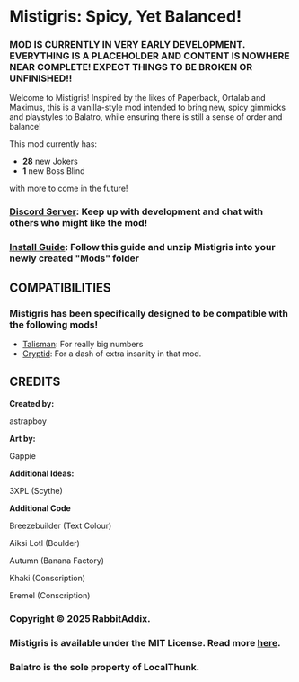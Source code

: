 # Mistigris: Spicy, Yet Balanced!

### MOD IS CURRENTLY IN VERY EARLY DEVELOPMENT. EVERYTHING IS A PLACEHOLDER AND CONTENT IS NOWHERE NEAR COMPLETE! EXPECT THINGS TO BE BROKEN OR UNFINISHED!!

Welcome to Mistigris! Inspired by the likes of Paperback, Ortalab and Maximus, this is a vanilla-style mod intended to bring new, spicy gimmicks and playstyles to Balatro, while ensuring there is still a sense of order and balance!

This mod currently has:
* **28** new Jokers
* **1** new Boss Blind

with more to come in the future!

### [Discord Server](<https://discord.gg/fjcBm5YmdN>): Keep up with development and chat with others who might like the mod!

### [Install Guide](<https://github.com/Steamodded/smods/wiki>): Follow this guide and unzip Mistigris into your newly created "Mods" folder

## COMPATIBILITIES

### Mistigris has been specifically designed to be compatible with the following mods!

* [Talisman](<https://github.com/MathIsFun0/Talisman>): For really big numbers
* [Cryptid](<https://github.com/MathIsFun0/Cryptid>): For a dash of extra insanity in that mod.

## CREDITS
**Created by:**

astrapboy

**Art by:**

Gappie

**Additional Ideas:**

3XPL (Scythe)

**Additional Code**

Breezebuilder (Text Colour)

Aiksi Lotl (Boulder)

Autumn (Banana Factory)

Khaki (Conscription)

Eremel (Conscription)

### Copyright © 2025 RabbitAddix.

### Mistigris is available under the MIT License. Read more [here](https://github.com/astrapboy/Mistigris/blob/main/LICENSE).

### Balatro is the sole property of LocalThunk.